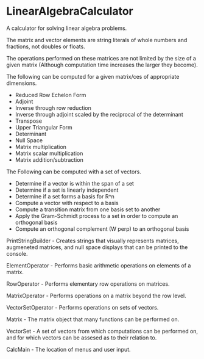 # LinearAlgebraCalculator
A calculator for solving linear algebra problems.

The matrix and vector elements are string literals of whole numbers and fractions, not doubles or floats.

The operations performed on these matrices are not limited by the size of a given matrix (Although computation time increases the larger they become).

The following can be computed for a given matrix/ces of appropriate dimensions.
  - Reduced Row Echelon Form
  - Adjoint
  - Inverse through row reduction
  - Inverse through adjoint scaled by the reciprocal of the determinant
  - Transpose
  - Upper Triangular Form
  - Determinant
  - Null Space
  - Matrix multiplication
  - Matrix scalar multiplication
  - Matrix addition/subtraction
  
The Following can be computed with a set of vectors.
  - Determine if a vector is within the span of a set
  - Determine if a set is linearly independent
  - Determine if a set forms a basis for R^n
  - Compute a vector with respect to a basis
  - Compute a transition matrix from one basis set to another
  - Apply the Gram-Schmidt process to a set in order to compute an orthogonal basis
  - Compute an orthogonal complement (W perp) to an orthogonal basis

PrintStringBuilder - Creates strings that visually represents matrices, augmeneted matrices, and null space displays that can be printed to the console.

ElementOperator - Performs basic arithmetic operations on elements of a matrix.

RowOperator - Performs elementary row operations on matrices.

MatrixOperator - Performs operations on a matrix beyond the row level.

VectorSetOperator - Performs operations on sets of vectors.

Matrix - The matrix object that many functions can be performed on.

VectorSet - A set of vectors from which computations can be performed on, and for which vectors can be assesed as to their relation to.

CalcMain - The location of menus and user input.
